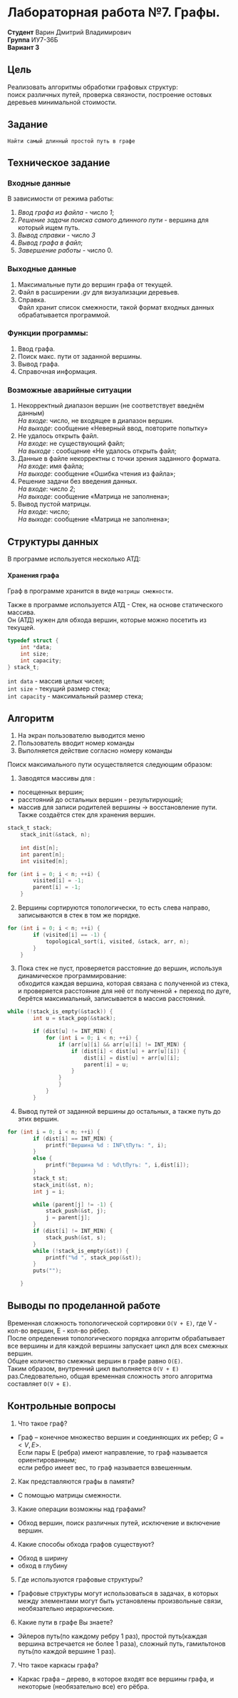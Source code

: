 # Лабораторная работа №7. Графы.  
**Студент** Варин Дмитрий Владимирович  
**Группа** ИУ7-36Б  
**Вариант 3** 
## Цель
Реализовать алгоритмы обработки графовых структур:   
поиск различных  путей,  проверка  связности,  построение  остовых  деревьев минимальной стоимости.  
## Задание  
```
Найти самый длинный простой путь в графе
```
## Техническое задание  
### Входные данные
В зависимости от режима работы:  
1. *Ввод графа из файла* - число *1*;  
2. *Решение задачи поиска самого длинного пути* - вершина для который ищем путь.  
3. *Вывод справки* - число *3*  
4. *Вывод графа в файл*;  
5. *Завершение работы* - число 0.  
### Выходные данные
1. Максимальные пути до вершин графа от текущей.   
2. Файл в расширении *.gv* для визуализации деревьев.  
3. Справка.  
Файл хранит список смежности, такой формат входных данных обрабатывается программой.  
### Функции программы:  
1. Ввод графа.  
2. Поиск макс. пути от заданной вершины.  
3. Вывод графа.  
4. Справочная информация.  
### Возможные аварийные ситуации
1. Некорректный диапазон вершин (не соответствует введнём данным)    
*На входе*: число, не входящее в диапазон вершин.  
*На выходе*: сообщение «Неверный ввод, повторите попытку»   
2. Не удалось открыть файл.    
*На входе*: не существующий файл;  
*На выходе* : сообщение «Не удалось открыть файл;  
3. Данные в файле некорректны с точки зрения заданного формата.  
*На входе*: имя файла;  
*На выходе*: сообщение «Ошибка чтения из файла»; 
4. Решение задачи без введения данных.  
*На входе*: число *2*;  
*На выходе*: сообщение «Матрица не заполнена»;     
5. Вывод пустой матрицы.  
*На входе*: число;  
*На выходе*: сообщение «Матрица не заполнена»;   
## Структуры данных
В программе используется несколько АТД:  
#### Хранения графа   
Граф в программе хранится в виде `матрицы смежности`.  

Также в программе используется АТД - Стек, на основе статического массива.  
Он (АТД) нужен для обхода вершин, которые можно посетить из текущей.  
```C
typedef struct {
    int *data;
    int size;
    int capacity;
} stack_t;
```
`int data` - массив целых чисел;  
`int size` - текущий размер стека;  
`int capacity` - максимальный размер стека;  

## Алгоритм  
1. На экран пользователю выводится меню  
2. Пользователь вводит номер команды  
3. Выполняется действие согласно номеру команды  

Поиск максимального пути осуществляется следующим образом:  

1. Заводятся массивы для : 
- посещенных вершин;
- расстояний до остальных вершин - результирующий;  
- массив для записи родителей вершины -> восстановление пути.  
Также создаётся стек для хранения вершин.  
```C
stack_t stack;
    stack_init(&stack, n);
    
    int dist[n];
    int parent[n];
    int visited[n];

for (int i = 0; i < n; ++i) {
        visited[i] = -1;
        parent[i] = -1;
    }
```

2. Вершины сортируются топологически, то есть слева направо, записываются в стек в том же порядке.  
```C
for (int i = 0; i < n; ++i) {
        if (visited[i] == -1) {
            topological_sort(i, visited, &stack, arr, n);
        }
    }
```

3. Пока стек не пуст, проверяется расстояние до вершин, используя динамическое программирование:   
обходится каждая вершина, которая связана с полученной из стека, и проверяется расстояние для неё от полученной + переход по дуге,  
берётся максимальный, записывается в массив расстояний.  
```C
while (!stack_is_empty(&stack)) {
        int u = stack_pop(&stack);

        if (dist[u] != INT_MIN) {
            for (int i = 0; i < n; ++i) {
                if (arr[u][i] && arr[u][i] != INT_MIN) {
                    if (dist[i] < dist[u] + arr[u][i]) {
                        dist[i] = dist[u] + arr[u][i];
                        parent[i] = u;
                    }
                }
                }
            }
        }
```
4. Вывод путей от заданной вершины до остальных, а также путь до этих вершин.  
```C
for (int i = 0; i < n; ++i) {
        if (dist[i] == INT_MIN) {
            printf("Вершина %d : INF\tПуть: ", i);
        }
        else {
            printf("Вершина %d : %d\tПуть: ", i,dist[i]);
        }
        stack_t st;
        stack_init(&st, n);
        int j = i;

        while (parent[j] != -1) {
            stack_push(&st, j);
            j = parent[j];
        }
        if (dist[i] != INT_MIN) {
            stack_push(&st, s);
        }
        while (!stack_is_empty(&st)) {
            printf("%d ", stack_pop(&st));
        }
        puts("");

    }
```

## Выводы по проделанной работе

Временная сложность топологической сортировки `O(V + E)`, где V - кол-во вершин, E - кол-во рёбер.  
После определения топологического порядка алгоритм обрабатывает все вершины и для каждой вершины запускает цикл для всех смежных вершин.  
Общее количество смежных вершин в графе равно `O(E)`.  
Таким образом, внутренний цикл выполняется `O(V + E)` раз.Следовательно, общая временная сложность этого алгоритма составляет `O(V + E)`.  

## Контрольные вопросы

1. Что такое граф?  
- Граф – конечное множество вершин и соединяющих их ребер; $G = <V, E>$.  
Если пары Е (ребра) имеют направление, то граф  называется ориентированным;  
если ребро имеет вес, то граф называется взвешенным.  
2. Как представляются графы в памяти?  
- С помощью матрицы смежности.  
3. Какие операции возможны над графами?  
- Обход вершин, поиск различных путей, исключение и включение вершин.  
4. Какие способы обхода графов существуют?  
- Обход в ширину 
- обход в глубину  

5. Где используются графовые структуры?  
- Графовые структуры могут использоваться в задачах, в которых между элементами могут быть установлены произвольные связи, необязательно иерархические.  
6. Какие пути в графе Вы знаете?  
- Эйлеров путь(по каждому ребру 1 раз), простой путь(каждая вершина встречается не более 1 раза), сложный путь, гамильтонов путь(по каждой вершине 1 раз).  
7. Что такое каркасы графа?  
- Каркас графа – дерево, в которое входят все вершины графа, и некоторые (необязательно все) его рёбра.
